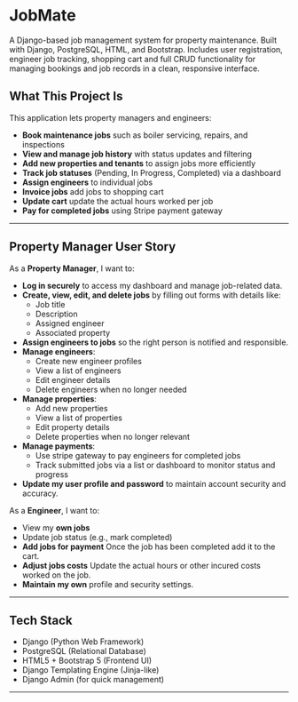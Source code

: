 # JobMate
A Django-based job management system for property maintenance. Built with Django, PostgreSQL, HTML, and Bootstrap. Includes user registration, engineer job tracking, shopping cart and full CRUD functionality for managing bookings and job records in a clean, responsive interface.

## What This Project Is

This application lets property managers and engineers:
- **Book maintenance jobs** such as boiler servicing, repairs, and inspections  
- **View and manage job history** with status updates and filtering  
- **Add new properties and tenants** to assign jobs more efficiently  
- **Track job statuses** (Pending, In Progress, Completed) via a dashboard  
- **Assign engineers** to individual jobs 
- **Invoice jobs** add jobs to shopping cart
- **Update cart** update the actual hours worked per job 
- **Pay for completed jobs** using Stripe payment gateway

---

## Property Manager User Story

As a **Property Manager**, I want to:

- **Log in securely** to access my dashboard and manage job-related data.
- **Create, view, edit, and delete jobs** by filling out forms with details like:
  - Job title
  - Description
  - Assigned engineer
  - Associated property
- **Assign engineers to jobs** so the right person is notified and responsible.
- **Manage engineers**:
  - Create new engineer profiles
  - View a list of engineers
  - Edit engineer details
  - Delete engineers when no longer needed
- **Manage properties**:
  - Add new properties
  - View a list of properties
  - Edit property details
  - Delete properties when no longer relevant
- **Manage payments**:
  - Use stripe gateway to pay engineers for completed jobs
  - Track submitted jobs via a list or dashboard to monitor status and progress
- **Update my user profile and password** to maintain account security and accuracy.

As a **Engineer**, I want to:
- View my **own jobs**  
- Update job status (e.g., mark completed)  
- **Add jobs for payment** Once the job has been completed add it to the cart.
- **Adjust jobs costs** Update the actual hours or other incured costs worked on the job.
- **Maintain my own** profile and security settings.

---

## Tech Stack

- Django (Python Web Framework)  
- PostgreSQL (Relational Database)  
- HTML5 + Bootstrap 5 (Frontend UI)  
- Django Templating Engine (Jinja-like)  
- Django Admin (for quick management)  

---